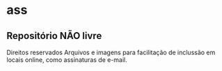 # ass
## Repositório NÃO livre

Direitos reservados
Arquivos e imagens para facilitação de inclussão em locais online, como assinaturas de e-mail.
